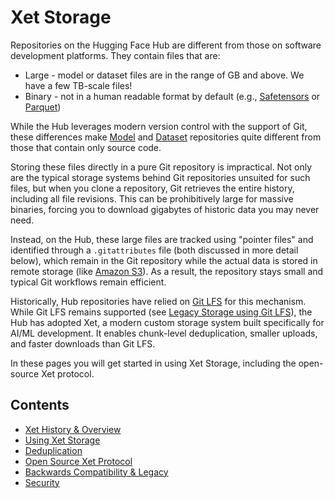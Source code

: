 # Xet Storage

Repositories on the Hugging Face Hub are different from those on software development platforms. They contain files that are:

- Large - model or dataset files are in the range of GB and above. We have a few TB-scale files!
- Binary - not in a human readable format by default (e.g., [Safetensors](https://huggingface.co/docs/safetensors/en/index) or [Parquet](https://huggingface.co/docs/dataset-viewer/en/parquet#what-is-parquet))

While the Hub leverages modern version control with the support of Git, these differences make [Model](https://huggingface.co/docs/hub/models) and [Dataset](https://huggingface.co/docs/hub/datasets) repositories quite different from those that contain only source code.

Storing these files directly in a pure Git repository is impractical. Not only are the typical storage systems behind Git repositories unsuited for such files, but when you clone a repository, Git retrieves the entire history, including all file revisions. This can be prohibitively large for massive binaries, forcing you to download gigabytes of historic data you may never need.

Instead, on the Hub, these large files are tracked using "pointer files" and identified through a `.gitattributes` file (both discussed in more detail below), which remain in the Git repository while the actual data is stored in remote storage (like [Amazon S3](https://aws.amazon.com/s3/)). As a result, the repository stays small and typical Git workflows remain efficient.

Historically, Hub repositories have relied on [Git LFS](https://git-lfs.com/) for this mechanism. While Git LFS remains supported (see [Legacy Storage using Git LFS](#legacy-storage-git-lfs)), the Hub has adopted Xet, a modern custom storage system built specifically for AI/ML development. It enables chunk-level deduplication, smaller uploads, and faster downloads than Git LFS.

In these pages you will get started in using Xet Storage, including the open-source Xet protocol.

## Contents

- [Xet History & Overview](./xet/overview)
- [Using Xet Storage](./xet/using-xet-storage)
- [Deduplication](./xet/deduplication)
- [Open Source Xet Protocol](./xet/protocol/index)
- [Backwards Compatibility & Legacy](./xet/legacy-git-lfs)
- [Security](./xet/security)

